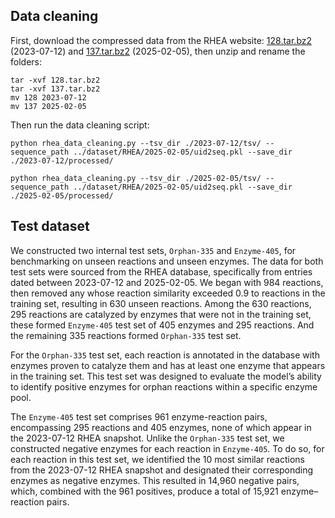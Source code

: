 ## Data cleaning

First, download the compressed data from the RHEA website: [128.tar.bz2](https://ftp.expasy.org/databases/rhea/old%5Freleases/128.tar.bz2) (2023-07-12) and [137.tar.bz2](https://ftp.expasy.org/databases/rhea/old%5Freleases/137.tar.bz2) (2025-02-05), then unzip and rename the folders:

```shell
tar -xvf 128.tar.bz2
tar -xvf 137.tar.bz2
mv 128 2023-07-12
mv 137 2025-02-05
```

Then run the data cleaning script:
```shell
python rhea_data_cleaning.py --tsv_dir ./2023-07-12/tsv/ --sequence_path ../dataset/RHEA/2025-02-05/uid2seq.pkl --save_dir ./2023-07-12/processed/

python rhea_data_cleaning.py --tsv_dir ./2025-02-05/tsv/ --sequence_path ../dataset/RHEA/2025-02-05/uid2seq.pkl --save_dir ./2025-02-05/processed/
```

## Test dataset

We constructed two internal test sets, `Orphan-335` and `Enzyme-405`, for benchmarking on unseen reactions and unseen enzymes. The data for both test sets were sourced from the RHEA database, specifically from entries dated between 2023-07-12 and 2025-02-05. We began with 984 reactions, then removed any whose reaction similarity exceeded 0.9 to reactions in the training set, resulting in 630 unseen reactions. Among the 630 reactions, 295 reactions are catalyzed by enzymes that were not in the training set, these formed `Enzyme-405` test set of 405 enzymes and 295 reactions. And the remaining 335 reactions formed `Orphan-335` test set.

For the `Orphan-335` test set, each reaction is annotated in the database with enzymes proven to catalyze them and has at least one enzyme that appears in the training set. This test set was designed to evaluate the model’s ability to identify positive enzymes for orphan reactions within a specific enzyme pool.

The `Enzyme-405` test set comprises 961 enzyme-reaction pairs, encompassing 295 reactions and 405 enzymes, none of which appear in the 2023-07-12 RHEA snapshot. Unlike the `Orphan-335` test set, we constructed negative enzymes for each reaction in `Enzyme-405`. To do so, for each reaction in this test set, we identified the 10 most similar reactions from the 2023-07-12 RHEA snapshot and designated their corresponding enzymes as negative enzymes. This resulted in 14,960 negative pairs, which, combined with the 961 positives, produce a total of 15,921 enzyme–reaction pairs.




